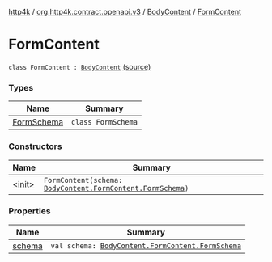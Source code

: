 [http4k](../../../index.md) / [org.http4k.contract.openapi.v3](../../index.md) / [BodyContent](../index.md) / [FormContent](./index.md)

# FormContent

`class FormContent : `[`BodyContent`](../index.md) [(source)](https://github.com/http4k/http4k/blob/master/http4k-contract/src/main/kotlin/org/http4k/contract/openapi/v3/model.kt#L86)

### Types

| Name | Summary |
|---|---|
| [FormSchema](-form-schema/index.md) | `class FormSchema` |

### Constructors

| Name | Summary |
|---|---|
| [&lt;init&gt;](-init-.md) | `FormContent(schema: `[`BodyContent.FormContent.FormSchema`](-form-schema/index.md)`)` |

### Properties

| Name | Summary |
|---|---|
| [schema](schema.md) | `val schema: `[`BodyContent.FormContent.FormSchema`](-form-schema/index.md) |
